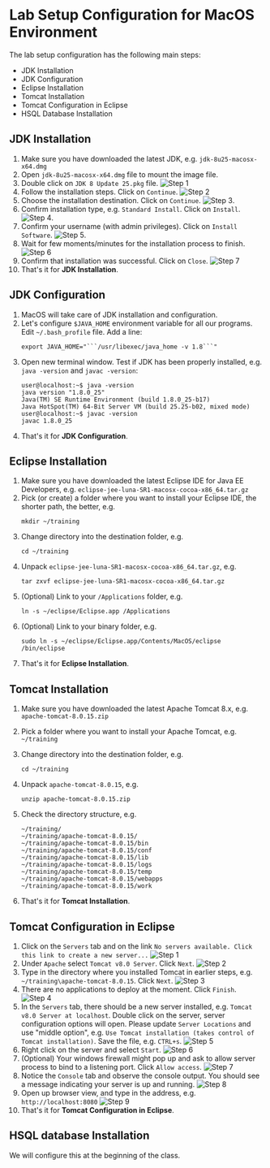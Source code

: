 # Lab Setup Configuration for MacOS Environment

The lab setup configuration has the following main steps:
* JDK Installation
* JDK Configuration
* Eclipse Installation
* Tomcat Installation
* Tomcat Configuration in Eclipse
* HSQL Database Installation


## JDK Installation
1. Make sure you have downloaded the latest JDK, e.g. `jdk-8u25-macosx-x64.dmg`
2. Open `jdk-8u25-macosx-x64.dmg` file to mount the image file.
3. Double click on `JDK 8 Update 25.pkg` file.
  ![Step 1](https://raw.github.com/javaclinic/lab-setup-spring/master/screenshots/mac_java_01.png)
4. Follow the installation steps. Click on `Continue`.
  ![Step 2](https://raw.github.com/javaclinic/lab-setup-spring/master/screenshots/mac_java_02.png)
5. Choose the installation destination. Click on `Continue`.
  ![Step 3](https://raw.github.com/javaclinic/lab-setup-spring/master/screenshots/mac_java_03.png).
6. Confirm installation type, e.g. `Standard Install`. Click on `Install`.
  ![Step 4](https://raw.github.com/javaclinic/lab-setup-spring/master/screenshots/mac_java_04.png).
7. Confirm your username (with admin privileges). Click on `Install Software`.
  ![Step 5](https://raw.github.com/javaclinic/lab-setup-spring/master/screenshots/mac_java_05.png).
8. Wait for few moments/minutes for the installation process to finish.
  ![Step 6](https://raw.github.com/javaclinic/lab-setup-spring/master/screenshots/mac_java_06.png)
9. Confirm that installation was successful. Click on `Close`.
  ![Step 7](https://raw.github.com/javaclinic/lab-setup-spring/master/screenshots/mac_java_07.png)
10. That's it for **JDK Installation**.


## JDK Configuration
1. MacOS will take care of JDK installation and configuration.
2. Let's configure `$JAVA_HOME`  environment variable for all our programs. Edit `~/.bash_profile` file. Add a line:
    ```
    export JAVA_HOME="```/usr/libexec/java_home -v 1.8```"
    ```
3. Open new terminal window. Test if JDK has been properly installed, e.g. `java -version` and `javac -version`:
    ```
    user@localhost:~$ java -version
    java version "1.8.0_25"
    Java(TM) SE Runtime Environment (build 1.8.0_25-b17)
    Java HotSpot(TM) 64-Bit Server VM (build 25.25-b02, mixed mode)
    user@localhost:~$ javac -version
    javac 1.8.0_25
    ```
4. That's it for **JDK Configuration**.


## Eclipse Installation
1. Make sure you have downloaded the latest Eclipse IDE for Java EE Developers, e.g. `eclipse-jee-luna-SR1-macosx-cocoa-x86_64.tar.gz`
2. Pick (or create) a folder where you want to install your Eclipse IDE, the shorter path, the better, e.g.
    ```
    mkdir ~/training
    ```
3. Change directory into the destination folder, e.g.
    ```
    cd ~/training
    ```
4. Unpack `eclipse-jee-luna-SR1-macosx-cocoa-x86_64.tar.gz`, e.g.
    ```
    tar zxvf eclipse-jee-luna-SR1-macosx-cocoa-x86_64.tar.gz
    ```
5. (Optional) Link to your `/Applications` folder, e.g.
    ```
    ln -s ~/eclipse/Eclipse.app /Applications
    ```
6. (Optional) Link to your binary folder, e.g.
    ```
    sudo ln -s ~/eclipse/Eclipse.app/Contents/MacOS/eclipse /bin/eclipse
    ```
7. That's it for **Eclipse Installation**.


## Tomcat Installation
1. Make sure you have downloaded the latest Apache Tomcat 8.x, e.g. `apache-tomcat-8.0.15.zip`
2. Pick a folder where you want to install your Apache Tomcat, e.g. `~/training`
3. Change directory into the destination folder, e.g.
    ```
    cd ~/training
    ```
4. Unpack `apache-tomcat-8.0.15`, e.g.
    ```
    unzip apache-tomcat-8.0.15.zip
    ```

5. Check the directory structure, e.g. 
    ```
    ~/training/
    ~/training/apache-tomcat-8.0.15/
    ~/training/apache-tomcat-8.0.15/bin
    ~/training/apache-tomcat-8.0.15/conf
    ~/training/apache-tomcat-8.0.15/lib
    ~/training/apache-tomcat-8.0.15/logs
    ~/training/apache-tomcat-8.0.15/temp
    ~/training/apache-tomcat-8.0.15/webapps
    ~/training/apache-tomcat-8.0.15/work
    ```
6. That's it for **Tomcat Installation**.

## Tomcat Configuration in Eclipse
1. Click on the `Servers` tab and on the link `No servers available. Click this link to create a new server...`
  ![Step 1](https://raw.github.com/javaclinic/lab-setup-spring/master/screenshots/mac_eclipse_tomcat_configuration_01.png)
2. Under `Apache` select `Tomcat v8.0 Server`. Click `Next`.
  ![Step 2](https://raw.github.com/javaclinic/lab-setup-spring/master/screenshots/mac_eclipse_tomcat_configuration_02.png)
3. Type in the directory where you installed Tomcat in earlier steps, e.g. `~/training\apache-tomcat-8.0.15`. Click `Next`.
  ![Step 3](https://raw.github.com/javaclinic/lab-setup-spring/master/screenshots/eclipse_tomcat_configuration_03.png)
4. There are no applications to deploy at the moment. Click `Finish`.
  ![Step 4](https://raw.github.com/javaclinic/lab-setup-spring/master/screenshots/mac_eclipse_tomcat_configuration_04.png)
5. In the `Servers` tab, there should be a new server installed, e.g. `Tomcat v8.0 Server at localhost`. Double click on the server, server configuration options will open. Please update `Server Locations` and use "middle option", e.g. `Use Tomcat installation (takes control of Tomcat installation)`. Save the file, e.g. `CTRL+s`.
  ![Step 5](https://raw.github.com/javaclinic/lab-setup-spring/master/screenshots/mac_eclipse_tomcat_configuration_05.png)
6. Right click on the server and select `Start`.
  ![Step 6](https://raw.github.com/javaclinic/lab-setup-spring/master/screenshots/mac_eclipse_tomcat_configuration_06.png)
7. (Optional) Your windows firewall might pop up and ask to allow server process to bind to a listening port. Click `Allow access`.
  ![Step 7](https://raw.github.com/javaclinic/lab-setup-spring/master/screenshots/windows_eclipse_tomcat_configuration_07.png)
8. Notice the `Console` tab and observe the console output. You should see a message indicating your server is up and running.
  ![Step 8](https://raw.github.com/javaclinic/lab-setup-spring/master/screenshots/mac_eclipse_tomcat_configuration_08.png)
9. Open up browser view, and type in the address, e.g. `http://localhost:8080`
  ![Step 9](https://raw.github.com/javaclinic/lab-setup-spring/master/screenshots/mac_eclipse_tomcat_configuration_09.png)
10. That's it for **Tomcat Configuration in Eclipse**.


## HSQL database Installation
We will configure this at the beginning of the class.


